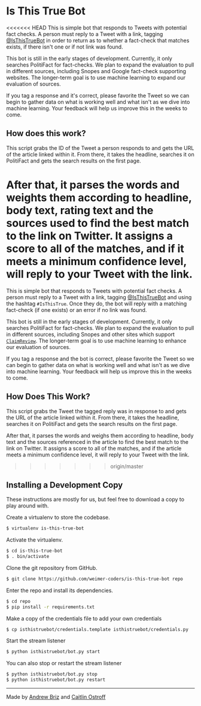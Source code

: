 # Is This True Bot
<<<<<<< HEAD
This is simple bot that responds to Tweets with potential fact checks. A person must reply to a Tweet with a link, tagging [@IsThisTrueBot](www.twitter.com/IsThisTrueBot) in order to return as to whether a fact-check that matches exists, if there isn't one or if not link was found.

This bot is still in the early stages of development. Currently, it only searches PolitiFact for fact-checks. We plan to expand the evaluation to pull in different sources, including Snopes and Google fact-check supporting websites. The longer-term goal is to use machine learning to expand our evaluation of sources.

If you tag a response and it's correct, please favorite the Tweet so we can begin to gather data on what is working well and what isn't as we dive into machine learning. Your feedback will help us improve this in the weeks to come.

## How does this work?

This script grabs the ID of the Tweet a person responds to and gets the URL of the article linked within it. From there, it takes the headline, searches it on PolitiFact and gets the search results on the first page.

After that, it parses the words and weights them according to headline, body text, rating text and the sources used to find the best match to the link on Twitter. It assigns a score to all of the matches, and if it meets a minimum confidence level, will reply to your Tweet with the link.
=======
This is simple bot that responds to Tweets with potential fact checks. A person must reply to a Tweet with a link, tagging [@IsThisTrueBot](www.twitter.com/IsThisTrueBot) and using the hashtag `#IsThisTrue`. Once they do, the bot will reply with a matching fact-check (if one exists) or an error if no link was found.

This bot is still in the early stages of development. Currently, it only searches PolitiFact for fact-checks. We plan to expand the evaluation to pull in different sources, including Snopes and other sites which support [`ClaimReview`](http://pending.webschemas.org/ClaimReview). The longer-term goal is to use machine learning to enhance our evaluation of sources.

If you tag a response and the bot is correct, please favorite the Tweet so we can begin to gather data on what is working well and what isn't as we dive into machine learning. Your feedback will help us improve this in the weeks to come.

## How Does This Work?

This script grabs the Tweet the tagged reply was in response to and gets the URL of the article linked within it. From there, it takes the headline, searches it on PolitiFact and gets the search results on the first page.

After that, it parses the words and weighs them according to headline, body text and the sources referenced in the article to find the best match to the link on Twitter. It assigns a score to all of the matches, and if the article meets a minimum confidence level, it will reply to your Tweet with the link.
>>>>>>> origin/master

## Installing a Development Copy
These instructions are mostly for us, but feel free to download a copy to play around with.

Create a virtualenv to store the codebase.
```bash
$ virtualenv is-this-true-bot
```

Activate the virtualenv.
```bash
$ cd is-this-true-bot
$ . bin/activate
```

Clone the git repository from GitHub.
```bash
$ git clone https://github.com/weimer-coders/is-this-true-bot repo
```

Enter the repo and install its dependencies.
```bash
$ cd repo
$ pip install -r requirements.txt
```

Make a copy of the credentials file to add your own credentials
```bash
$ cp isthistruebot/credentials.template isthistruebot/credentials.py
```

Start the stream listener
```bash
$ python isthistruebot/bot.py start
```

You can also stop or restart the stream listener
```bash
$ python isthistruebot/bot.py stop
$ python isthistruebot/bot.py restart
```


---
Made by [Andrew Briz](https://github.com/brizandrew) and [Caitlin Ostroff](https://github.com/ceostroff)
